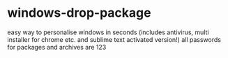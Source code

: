 # windows-drop-package
easy way to personalise windows in seconds (includes antivirus, multi installer for chrome etc. and sublime text activated version!)
all passwords for packages and archives are 123
